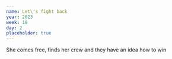 ```yaml
---
name: Let\'s fight back
year: 2023
week: 18
day: 2
placeholder: true
---
```


She comes free, finds her crew and they have an idea how to win
